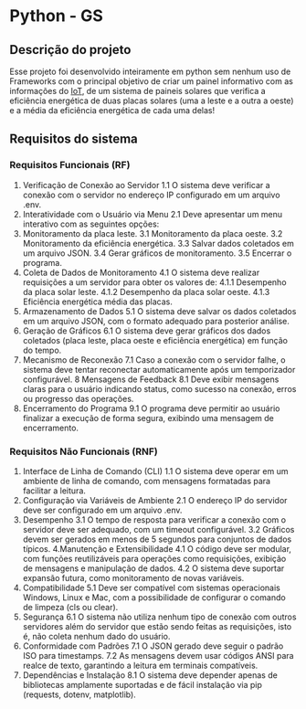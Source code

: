 # Python - GS

## Descrição do projeto
Esse projeto foi desenvolvido inteiramente em python sem nenhum uso de Frameworks com o principal objetivo de criar um painel informativo com as informações do [IoT](https://github.com/Bright-Path-Team/bp-edge), de um sistema de paineis solares que verifica a eficiência energética de duas placas solares (uma a leste e a outra a oeste) e a média da eficiência energética de cada uma delas!

## Requisitos do sistema

### Requisitos Funcionais (RF)
1. Verificação de Conexão ao Servidor
1.1 O sistema deve verificar a conexão com o servidor no endereço IP configurado em um arquivo .env.
2. Interatividade com o Usuário via Menu
2.1 Deve apresentar um menu interativo com as seguintes opções:
3. Monitoramento da placa leste.
3.1 Monitoramento da placa oeste.
3.2 Monitoramento da eficiência energética.
3.3 Salvar dados coletados em um arquivo JSON.
3.4 Gerar gráficos de monitoramento.
3.5 Encerrar o programa.
4. Coleta de Dados de Monitoramento
4.1 O sistema deve realizar requisições a um servidor para obter os valores de:
4.1.1 Desempenho da placa solar leste.
4.1.2 Desempenho da placa solar oeste.
4.1.3 Eficiência energética média das placas.
5. Armazenamento de Dados
5.1 O sistema deve salvar os dados coletados em um arquivo JSON, com o formato adequado para posterior análise.
6. Geração de Gráficos
6.1 O sistema deve gerar gráficos dos dados coletados (placa leste, placa oeste e eficiência energética) em função do tempo.
7. Mecanismo de Reconexão
7.1 Caso a conexão com o servidor falhe, o sistema deve tentar reconectar automaticamente após um temporizador configurável.
8 Mensagens de Feedback
8.1 Deve exibir mensagens claras para o usuário indicando status, como sucesso na conexão, erros ou progresso das operações.
9. Encerramento do Programa
9.1 O programa deve permitir ao usuário finalizar a execução de forma segura, exibindo uma mensagem de encerramento.

### Requisitos Não Funcionais (RNF)
1. Interface de Linha de Comando (CLI)
1.1 O sistema deve operar em um ambiente de linha de comando, com mensagens formatadas para facilitar a leitura.
2. Configuração via Variáveis de Ambiente
2.1 O endereço IP do servidor deve ser configurado em um arquivo .env.
3. Desempenho
3.1 O tempo de resposta para verificar a conexão com o servidor deve ser adequado, com um timeout configurável.
3.2 Gráficos devem ser gerados em menos de 5 segundos para conjuntos de dados típicos.
4.Manutenção e Extensibilidade
4.1 O código deve ser modular, com funções reutilizáveis para operações como requisições, exibição de mensagens e manipulação de dados.
4.2 O sistema deve suportar expansão futura, como monitoramento de novas variáveis.
5. Compatibilidade
5.1 Deve ser compatível com sistemas operacionais Windows, Linux e Mac, com a possibilidade de configurar o comando de limpeza (cls ou clear).
6. Segurança
6.1 O sistema não utiliza nenhum tipo de conexão com outros servidores além do servidor que estão sendo feitas as requisições, isto é, não coleta nenhum dado do usuário.
7. Conformidade com Padrões
7.1 O JSON gerado deve seguir o padrão ISO para timestamps.
7.2 As mensagens devem usar códigos ANSI para realce de texto, garantindo a leitura em terminais compatíveis.
8. Dependências e Instalação
8.1 O sistema deve depender apenas de bibliotecas amplamente suportadas e de fácil instalação via pip (requests, dotenv, matplotlib).
